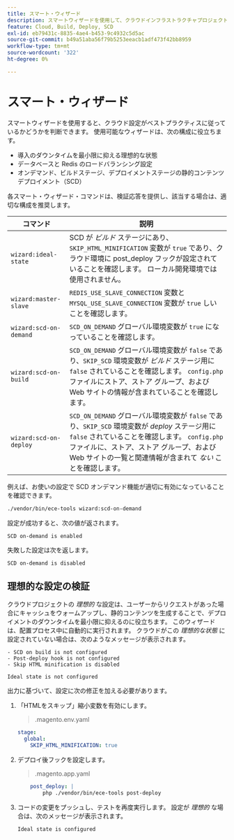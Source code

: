 ```yaml
---
title: スマート・ウィザード
description: スマートウィザードを使用して、クラウドインフラストラクチャプロジェクト上のAdobe Commerceがデプロイメントのベストプラクティスに従っているかどうかを評価する方法を説明します。
feature: Cloud, Build, Deploy, SCD
exl-id: eb79431c-8835-4ae4-b453-9c4932c5d5ac
source-git-commit: b49a51aba56f79b5253eeacb1adf473f42bb8959
workflow-type: tm+mt
source-wordcount: '322'
ht-degree: 0%

---
```


# スマート・ウィザード

スマートウィザードを使用すると、クラウド設定がベストプラクティスに従っているかどうかを判断できます。 使用可能なウィザードは、次の構成に役立ちます。

- 導入のダウンタイムを最小限に抑える理想的な状態
- データベースと Redis のロードバランシング設定
- オンデマンド、ビルドステージ、デプロイメントステージの静的コンテンツデプロイメント（SCD）

各スマート・ウィザード・コマンドは、検証応答を提供し、該当する場合は、適切な構成を推奨します。

| コマンド | 説明 |
| ------- | ------------|
| `wizard:ideal-state` | SCD が _ビルド_ ステージにあり、`SKIP_HTML_MINIFICATION` 変数が `true` であり、クラウド環境に post_deploy フックが設定されていることを確認します。 ローカル開発環境では使用されません。 |
| `wizard:master-slave` | `REDIS_USE_SLAVE_CONNECTION` 変数と `MYSQL_USE_SLAVE_CONNECTION` 変数が `true` しいことを確認します。 |
| `wizard:scd-on-demand` | `SCD_ON_DEMAND` グローバル環境変数が `true` になっていることを確認します。 |
| `wizard:scd-on-build` | `SCD_ON_DEMAND` グローバル環境変数が `false` であり、`SKIP_SCD` 環境変数が _ビルド_ ステージ用に `false` されていることを確認します。 `config.php` ファイルにストア、ストア グループ、および Web サイトの情報が含まれていることを確認します。 |
| `wizard:scd-on-deploy` | `SCD_ON_DEMAND` グローバル環境変数が `false` であり、`SKIP_SCD` 環境変数が _deploy_ ステージ用に `false` されていることを確認します。 `config.php` ファイルに、ストア、ストア グループ、および Web サイトの一覧と関連情報が含まれて _ない_ ことを確認します。 |

例えば、お使いの設定で SCD オンデマンド機能が適切に有効になっていることを確認できます。

```bash
./vendor/bin/ece-tools wizard:scd-on-demand
```

設定が成功すると、次の値が返されます。

```
SCD on-demand is enabled
```

失敗した設定は次を返します。

```
SCD on-demand is disabled
```

## 理想的な設定の検証

クラウドプロジェクトの _理想的_ な設定は、ユーザーからリクエストがあった場合にキャッシュをウォームアップし、静的コンテンツを生成することで、デプロイメントのダウンタイムを最小限に抑えるのに役立ちます。 このウィザードは、配置プロセス中に自動的に実行されます。 クラウドがこの _理想的な状態_ に設定されていない場合は、次のようなメッセージが表示されます。

```
- SCD on build is not configured
- Post-deploy hook is not configured
- Skip HTML minification is disabled

Ideal state is not configured
```

出力に基づいて、設定に次の修正を加える必要があります。

1. 「HTMLをスキップ」縮小変数を有効にします。

   > .magento.env.yaml

   ```yaml
   stage:
     global:
       SKIP_HTML_MINIFICATION: true
   ```

1. デプロイ後フックを設定します。

   > .magento.app.yaml

   ```yaml
       post_deploy: |
           php ./vendor/bin/ece-tools post-deploy
   ```

1. コードの変更をプッシュし、テストを再度実行します。 設定が _理想的_ な場合は、次のメッセージが表示されます。

   ```
   Ideal state is configured
   ```

